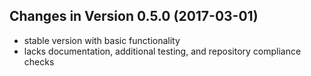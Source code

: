 ## Changes in Version 0.5.0 (2017-03-01)
* stable version with basic functionality
* lacks documentation, additional testing, and repository compliance checks

